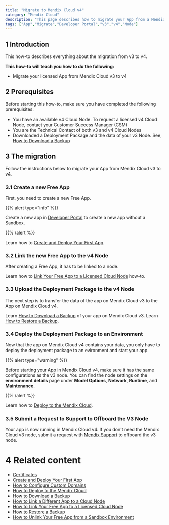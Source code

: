 ```yaml
---
title: "Migrate to Mendix Cloud v4"
category: "Mendix Cloud"
description: "This page describes how to migrate your App from a Mendix Cloud v3 node to a Mendix Cloud v4 node."
tags: ["App","Migrate","Developer Portal","v3","v4","Node"]
---
```


## 1 Introduction

This how-to describes everything about the migration from v3 to v4.

**This how-to will teach you how to do the following:**

*   Migrate your licensed App from Mendix Cloud v3 to v4

## 2 Prerequisites

Before starting this how-to, make sure you have completed the following prerequisites:

*   You have an available v4 Cloud Node. To request a licensed v4 Cloud Node, contact your Customer Success Manager (CSM)
*   You are the Technical Contact of both v3 and v4 Cloud Nodes
*   Downloaded a Deployment Package and the data of your v3 Node. See, [How to Download a Backup](/developerportal/howto/how-to-download-a-backup)

## 3 The migration

Follow the instructions below to migrate your App from Mendix Cloud v3 to v4.

### 3.1 Create a new Free App

First, you need to create a new Free App.

{{% alert type="info" %}}

Create a new app in [Developer Portal](https://home.mendix.com) to create a new app without a Sandbox.

{{% /alert %}}

Learn how to [Create and Deploy Your First App](/howto/modeling-basics/create-and-deploy-your-first-app).

### 3.2 Link the new Free App to the v4 Node

After creating a Free App, it has to be linked to a node.

Learn how to [Link Your Free App to a Licensed Cloud Node](/developerportal/howto/how-to-link-app-to-node) how-to.

### 3.3 Upload the Deployment Package to the v4 Node

The next step is to transfer the data of the app on Mendix Cloud v3 to the App on Mendix Cloud v4.

Learn [How to Download a Backup](/developerportal/howto/how-to-download-a-backup) of your app on Mendix Cloud v3.
Learn [How to Restore a Backup](/developerportal/howto/how-to-restore-a-backup).

### 3.4 Deploy the Deployment Package to an Environment

Now that the app on Mendix Cloud v4 contains your data, you only have to deploy the deployment package to an evironment and start your app.

{{% alert type="warning" %}}

Before starting your App in Mendix Cloud v4, make sure it has the same configurations as the v3 node. You can find the node settings on the **environment details** page under **Model Options**, **Network**, **Runtime**, and **Maintenance**.

{{% /alert %}}

Learn how to [Deploy to the Mendix Cloud](/developerportal/howto/deploying-to-the-cloud).

### 3.5 Submit a Request to Support to Offboard the V3 Node

Your app is now running in Mendix Cloud v4. If you don't need the Mendix Cloud v3 node, submit a request with [Mendix Support](https://support.mendix.com) to offboard the v3 node.

# 4 Related content

*   [Certificates](/refguide/certificates)
*   [Create and Deploy Your First App](/howto/modeling-basics/create-and-deploy-your-first-app)
*   [How to Configure Custom Domains](/developerportal/howto/custom-domains)
*   [How to Deploy to the Mendix Cloud](/developerportal/howto/deploying-to-the-cloud)
*   [How to Download a Backup](/developerportal/howto/how-to-download-a-backup)
*   [How to Link a Different App to a Cloud Node](/developerportal/howto/how-to-link-a-different-app-to-a-node)
*   [How to Link Your Free App to a Licensed Cloud Node](/developerportal/howto/how-to-link-app-to-node)
*   [How to Restore a Backup](/developerportal/howto/how-to-restore-a-backup)
*   [How to Unlink Your Free App from a Sandbox Environment](/developerportal/howto/how-to-unlink-sandbox)
